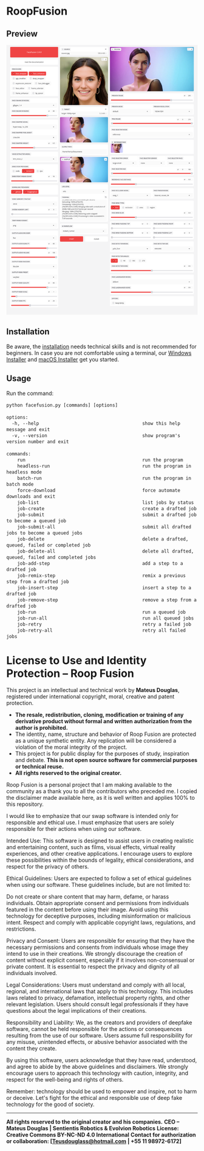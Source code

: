 RoopFusion
==========

Preview
-------

![Preview](https://raw.githubusercontent.com/facefusion/facefusion/master/.github/preview.png?sanitize=true)


Installation
------------

Be aware, the [installation](https://docs.facefusion.io/installation) needs technical skills and is not recommended for beginners. In case you are not comfortable using a terminal, our [Windows Installer](http://windows-installer.facefusion.io) and [macOS Installer](http://macos-installer.facefusion.io) get you started.


Usage
-----

Run the command:

```
python facefusion.py [commands] [options]

options:
  -h, --help                                      show this help message and exit
  -v, --version                                   show program's version number and exit

commands:
    run                                           run the program
    headless-run                                  run the program in headless mode
    batch-run                                     run the program in batch mode
    force-download                                force automate downloads and exit
    job-list                                      list jobs by status
    job-create                                    create a drafted job
    job-submit                                    submit a drafted job to become a queued job
    job-submit-all                                submit all drafted jobs to become a queued jobs
    job-delete                                    delete a drafted, queued, failed or completed job
    job-delete-all                                delete all drafted, queued, failed and completed jobs
    job-add-step                                  add a step to a drafted job
    job-remix-step                                remix a previous step from a drafted job
    job-insert-step                               insert a step to a drafted job
    job-remove-step                               remove a step from a drafted job
    job-run                                       run a queued job
    job-run-all                                   run all queued jobs
    job-retry                                     retry a failed job
    job-retry-all                                 retry all failed jobs
```

# License to Use and Identity Protection – Roop Fusion

This project is an intellectual and technical work by **Mateus Douglas**, registered under international copyright, moral, creative and patent protection.

- **The resale, redistribution, cloning, modification or training of any derivative product without formal and written authorization from the author is prohibited.**
- The identity, name, structure and behavior of Roop Fusion are protected as a unique synthetic entity. Any replication will be considered a violation of the moral integrity of the project.
- This project is for public display for the purposes of study, inspiration and debate. **This is not open source software for commercial purposes or technical reuse.**
- **All rights reserved to the original creator.**

Roop Fusion is a personal project that I am making available to the community as a thank you to all the contributors who preceded me. I copied the disclaimer made available here, as it is well written and applies 100% to this repository.

I would like to emphasize that our swap software is intended only for responsible and ethical use. I must emphasize that users are solely responsible for their actions when using our software.

Intended Use: This software is designed to assist users in creating realistic and entertaining content, such as films, visual effects, virtual reality experiences, and other creative applications. I encourage users to explore these possibilities within the bounds of legality, ethical considerations, and respect for the privacy of others.

Ethical Guidelines: Users are expected to follow a set of ethical guidelines when using our software. These guidelines include, but are not limited to:

Do not create or share content that may harm, defame, or harass individuals. Obtain appropriate consent and permissions from individuals featured in the content before using their image. Avoid using this technology for deceptive purposes, including misinformation or malicious intent. Respect and comply with applicable copyright laws, regulations, and restrictions.

Privacy and Consent: Users are responsible for ensuring that they have the necessary permissions and consents from individuals whose image they intend to use in their creations. We strongly discourage the creation of content without explicit consent, especially if it involves non-consensual or private content. It is essential to respect the privacy and dignity of all individuals involved.

Legal Considerations: Users must understand and comply with all local, regional, and international laws that apply to this technology. This includes laws related to privacy, defamation, intellectual property rights, and other relevant legislation. Users should consult legal professionals if they have questions about the legal implications of their creations.

Responsibility and Liability: We, as the creators and providers of deepfake software, cannot be held responsible for the actions or consequences resulting from the use of our software. Users assume full responsibility for any misuse, unintended effects, or abusive behavior associated with the content they create.

By using this software, users acknowledge that they have read, understood, and agree to abide by the above guidelines and disclaimers. We strongly encourage users to approach this technology with caution, integrity, and respect for the well-being and rights of others.

Remember: technology should be used to empower and inspire, not to harm or deceive. Let's fight for the ethical and responsible use of deep fake technology for the good of society.

---

**All rights reserved to the original creator and his companies.**
**CEO – Mateus Douglas | Sentientis Robotics & Evolvion Robotics**
**License: Creative Commons BY-NC-ND 4.0 International**
**Contact for authorization or collaboration: [Teusdouglass@hotmail.com | +55 11 98972-6172]**

